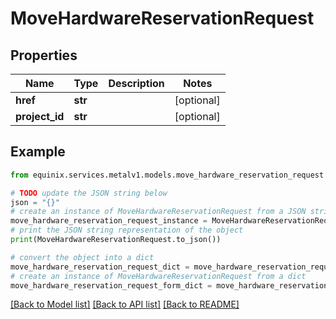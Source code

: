 # MoveHardwareReservationRequest


## Properties

Name | Type | Description | Notes
------------ | ------------- | ------------- | -------------
**href** | **str** |  | [optional] 
**project_id** | **str** |  | [optional] 

## Example

```python
from equinix.services.metalv1.models.move_hardware_reservation_request import MoveHardwareReservationRequest

# TODO update the JSON string below
json = "{}"
# create an instance of MoveHardwareReservationRequest from a JSON string
move_hardware_reservation_request_instance = MoveHardwareReservationRequest.from_json(json)
# print the JSON string representation of the object
print(MoveHardwareReservationRequest.to_json())

# convert the object into a dict
move_hardware_reservation_request_dict = move_hardware_reservation_request_instance.to_dict()
# create an instance of MoveHardwareReservationRequest from a dict
move_hardware_reservation_request_form_dict = move_hardware_reservation_request.from_dict(move_hardware_reservation_request_dict)
```
[[Back to Model list]](../README.md#documentation-for-models) [[Back to API list]](../README.md#documentation-for-api-endpoints) [[Back to README]](../README.md)


